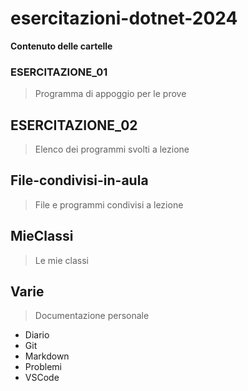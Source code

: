 # esercitazioni-dotnet-2024

**Contenuto delle cartelle**

### ESERCITAZIONE_01

> Programma di appoggio per le prove

## ESERCITAZIONE_02

> Elenco dei programmi svolti a lezione

## File-condivisi-in-aula

> File e programmi condivisi a lezione 

## MieClassi

> Le mie classi 

## Varie

> Documentazione personale

- Diario 
- Git
- Markdown
- Problemi
- VSCode